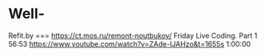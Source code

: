 # Well-
Refit.by === https://ct.mos.ru/remont-noutbukov/
Friday Live Coding. Part 1 56:53
https://www.youtube.com/watch?v=ZAde-IJAHzo&t=1655s 1:00:00